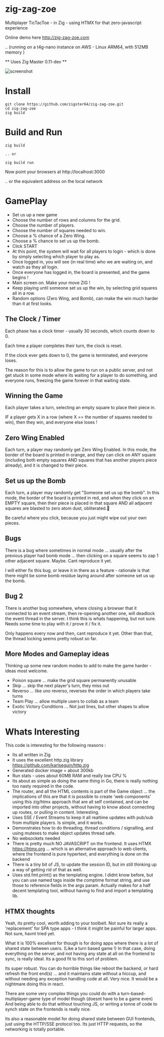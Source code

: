 # zig-zag-zoe
Multiplayer TicTacToe - in Zig - using HTMX for that zero-javascript experience

Online demo here
http://zig-zag-zoe.com

.. (running on a t4g-nano instance on AWS - Linux ARM64, with 512MB memory )

** Uses Zig Master  0.11-dev **

![screenshot](https://github.com/zigster64/zig-zag-zoe/blob/main/src/images/zzz-screenshot.jpg)

# Install

```
git clone https://github.com/zigster64/zig-zag-zoe.git
cd zig-zag-zoe
zig build
```

# Build and Run

```
zig build

.. or

zig build run
```

Now point your browsers at http://localhost:3000

.. or the equivalent address on the local network


# GamePlay

- Set us up a new game
- Choose the number of rows and columns for the grid.
- Choose the number of players.
- Choose the number of squares needed to win.
- Choose a % chance of a Zero Wing.
- Choose a % chance to set us up the bomb.
- Click START
- At this point, the system will wait for all players to login - which is done by simply selecting which player to play as.
- Once logged in, you will see (in real time) who we are waiting on, and watch as they all login.
- Once everyone has logged in, the board is presented, and the game begins !
- Main screen on. Make your move ZIG !
- Keep playing until someone set us up the win, by selecting grid squares all in a row.
- Random options (Zero Wing, and Bomb), can make the win much harder than it at first looks.

## The Clock / Timer

Each phase has a clock timer - usually 30 seconds, which counts down to 0.

Each time a player completes their turn, the clock is reset.

If the clock ever gets down to 0, the game is terminated, and everyone loses.

The reason for this is to allow the game to run on a public server, and not get stuck in some mode where its waiting for a player to do something, and everyone runs, freezing the game forever in that waiting state.

## Winning the Game

Each player takes a turn, selecting an empty square to place their piece in. 

IF a player gets X in a row (where X == the number of squares needed to win), then they win, and everyone else loses !

## Zero Wing Enabled

Each turn, a player may randomly get Zero Wing Enabled. In this mode, the border of the board is printed in orange, and they can click on ANY square 
(including both empty squares AND squares that has another players piece already), and it is changed to their piece.

## Set us up the Bomb

Each turn, a player may randomly get "Someone set us up the bomb". In this mode, the border of the board is printed in red,
and when they click on an EMPTY square, then their piece is placed in that square AND all adjacent squares are blasted to zero atom dust, obliterated.

Be careful where you click, because you just might wipe out your own pieces.

## Bugs

There is a bug where sometimes in normal mode ... usually after the previous player had bomb mode ... then clicking on a square
seems to zap 1 other adjacent square.  Maybe. Cant reproduce it yet.

I will either fix this bug, or leave it in there as a feature - rationale is that there might be some bomb residue laying around
after someone set us up the bomb.

## Bug 2

There is another bug somewhere, where closing a browser that it connected to an event stream, then re-opening another one, will 
deadlock the event thread in the server. I think this is whats happening, but not sure. Needs some time to play with it / prove it / fix it.

Only happens every now and then, cant reproduce it yet. Other than that, the thread locking seems pretty robust so far.

## More Modes and Gameplay ideas

Thinking up some new random modes to add to make the game harder - ideas most welcome.

- Poison square ... make the grid square permanently unusable
- Skip ... skip the next player's turn, they miss out
- Reverso ... like uno reverso, reverses the order in which players take turns
- Team Play ... allow multiple users to collab as a team
- Exotic Victory Conditions ... Not just lines, but other shapes to allow victory




# Whats Interesting

This code is interesting for the following reasons :

- Its all written in Zig
- It uses the excellent http.zig library https://github.com/karlseguin/http.zig
- Generated docker image = about 300kb
- Run stats - uses about 60MB RAM and really low CPU %
- Its about as simple as doing the same thing in Go, there is really nothing too nasty required in the code.  
- The router, and all the HTML contents is part of the Game object ... the implications of this are that it is possible to create 'web components' using this
zig/htmx approach that are all self contained, and can be imported into other projects, without having to know about connecting up routes, or pulling in content. Interesting.
- Uses SSE / Event Streams to keep it all realtime updates with pub/sub from multiple players. Is simple, and it works.
- Demonstrates how to do threading, thread conditions / signalling, and using mutexes to make object updates thread safe.
- No websockets needed
- There is pretty much NO JAVASCRIPT on the frontend. It uses HTMX https://htmx.org ... which is an alternative approach to web clients, where the frontend is pure hypertext, and everything is done on the backend
- There is a tiny bit of JS, to update the session ID, but im still thinking up a way of getting rid of that as well.
- Uses std.fmt.print() as the templating engine.  I didnt know before, but you can use named tags inside the comptime format string, and use those to reference fields in the args param. 
Actually makes for a half decent templating tool, without having to find and import a templating lib.


## HTMX thoughts

Yeah, its pretty cool, worth adding to your toolbelt. Not sure its really a 'replacement' for SPA type apps - I think it might be painful for larger apps. Not sure, havnt tried yet.

What it is 100% excellent for though is for doing apps where there is a lot of shared state between users. (Like a turn based game !) In that case, doing everything on the server, and not having any state
at all on the frontend to sync, is really ideal.  Its a good fit to this sort of problem.

Its super robust. You can do horrible things like reboot the backend, or hard refresh the front end(s) ... and it maintains state without a hiccup, and without needing any exception handling code at all. 
Very nice. It would be a nightmare doing this in react.

There are some very complex things you could do with a turn-based-multiplayer-game type of model though (doesnt have to be a game even) And being able to do that without touching JS, or
writing a tonne of code to synch state on the frontends is really nice.

Its also a reasonable model for doing shared state between GUI frontends, just using the HTTP/SSE protocol too. Its just HTTP requests, so the networking is totally portable.
